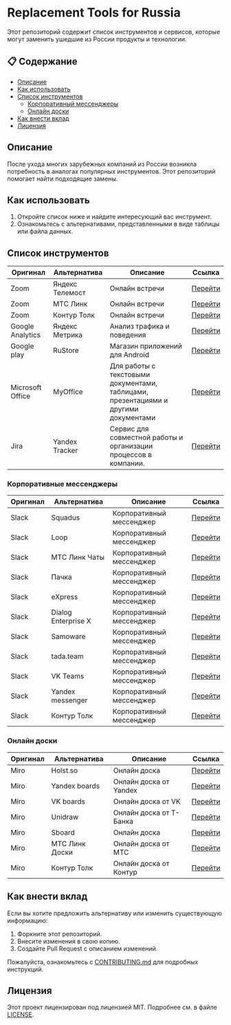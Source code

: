 # Replacement Tools for Russia

Этот репозиторий содержит список инструментов и сервисов, которые могут заменить ушедшие из России продукты и технологии.

## 📋 Содержание
- [Описание](#описание)
- [Как использовать](#как-использовать)
- [Список инструментов](#список-инструментов)
  - [Корпоративный мессенджеры](#корпоративные-мессенджеры)
  - [Онлайн доски](#онлайн-доски)
- [Как внести вклад](#как-внести-вклад)
- [Лицензия](#лицензия)

## Описание
После ухода многих зарубежных компаний из России возникла потребность в аналогах популярных инструментов. Этот репозиторий помогает найти подходящие замены.

## Как использовать
1. Откройте список ниже и найдите интересующий вас инструмент.
2. Ознакомьтесь с альтернативами, представленными в виде таблицы или файла данных.

## Список инструментов
| Оригинал         | Альтернатива    | Описание                                                                            | Ссылка                                              |
|------------------|-----------------|-------------------------------------------------------------------------------------|-----------------------------------------------------|
| Zoom             | Яндекс Телемост | Онлайн встречи                                                                      | [Перейти](https://telemost.yandex.ru/)              |
| Zoom             | МТС Линк        | Онлайн встречи                                                                      | [Перейти](https://mts-link.ru/products/meetings/)   |
| Zoom             | Контур Толк     | Онлайн встречи                                                                      | [Перейти](https://kontur.ru/talk/vks)               |
| Google Analytics | Яндекс Метрика  | Анализ трафика и поведения                                                          | [Перейти](https://metrika.yandex.ru)                |
| Google play      | RuStore         | Магазин приложений для Android                                                      | [Перейти](https://www.rustore.ru/)                  |
| Microsoft Office | MyOffice        | Для работы с текстовыми документами, таблицами, презентациями и другими документами | [Перейти](https://myoffice.ru/)                     |
| Jira             | Yandex Tracker  | Сервис для совместной работы и организации процессов в компании.                    | [Перейти](https://yandex.cloud/ru/services/tracker) |
 
### Корпоративные мессенджеры
| Оригинал         | Альтернатива        | Описание                      | Ссылка                                               |
|------------------|---------------------|-------------------------------|------------------------------------------------------|
| Slack            | Squadus             | Корпоративный мессенджер      | [Перейти](https://myoffice.ru/products/squadus/)     |
| Slack            | Loop                | Корпоративный мессенджер      | [Перейти](https://loop.ru/)                          |
| Slack            | МТС Линк Чаты       | Корпоративный мессенджер      | [Перейти](https://mts-link.ru/products/messenger/)   |
| Slack            | Пачка               | Корпоративный мессенджер      | [Перейти](https://www.pachca.com/)                   |
| Slack            | eXpress             | Корпоративный мессенджер      | [Перейти](https://express.ms/)                       |
| Slack            | Dialog Enterprise X | Корпоративный мессенджер      | [Перейти](https://dialog.ctm.ru/)                    |
| Slack            | Samoware            | Корпоративный мессенджер      | [Перейти](https://www.samoware.ru/)                  |
| Slack            | tada.team           | Корпоративный мессенджер      | [Перейти](https://tada.team/)                        |
| Slack            | VK Teams            | Корпоративный мессенджер      | [Перейти](https://biz.mail.ru/teams)                 |
| Slack            | Yandex messenger    | Корпоративный мессенджер      | [Перейти](https://360.yandex.ru/business/messenger/) |
| Slack            | Контур Толк         | Корпоративный мессенджер      | [Перейти](https://kontur.ru/talk/chat)               |

### Онлайн доски
| Оригинал         | Альтернатива   | Описание                     | Ссылка                                          |
|------------------|----------------|------------------------------|-------------------------------------------------|
| Miro             | Holst.so       | Онлайн доска                 | [Перейти](https://holst.so)                     |
| Miro             | Yandex boards  | Онлайн доска от Yandex       | [Перейти](https://boards.yandex.ru/)            |
| Miro             | VK boards      | Онлайн доска от VK           | [Перейти](https://board.vk.company/)            |
| Miro             | Unidraw        | Онлайн доска от Т-Банка      | [Перейти](https://unidraw.io/)                  |
| Miro             | Sboard         | Онлайн доска                 | [Перейти](https://sboard.online/)               |
| Miro             | МТС Линк Доски | Онлайн доска от МТС          | [Перейти](https://mts-link.ru/products/boards/) |
| Miro             | Контур Толк    | Онлайн доска от Контур       | [Перейти](https://kontur.ru/talk/board)         |

## Как внести вклад
Если вы хотите предложить альтернативу или изменить существующую информацию:
1. Форкните этот репозиторий.
2. Внесите изменения в свою копию.
3. Создайте Pull Request с описанием изменений.

Пожалуйста, ознакомьтесь с [CONTRIBUTING.md](CONTRIBUTING.md) для подробных инструкций.

## Лицензия
Этот проект лицензирован под лицензией MIT. Подробнее см. в файле [LICENSE](LICENSE).
